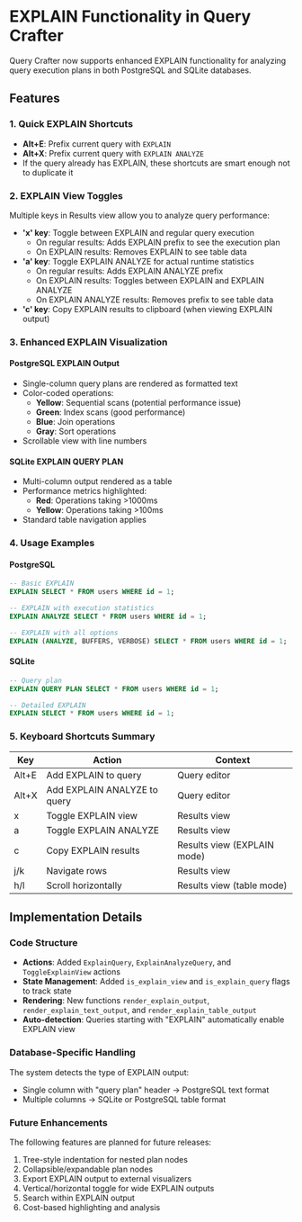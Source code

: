 # EXPLAIN Functionality in Query Crafter

Query Crafter now supports enhanced EXPLAIN functionality for analyzing query execution plans in both PostgreSQL and SQLite databases.

## Features

### 1. Quick EXPLAIN Shortcuts
- **Alt+E**: Prefix current query with `EXPLAIN`
- **Alt+X**: Prefix current query with `EXPLAIN ANALYZE`
- If the query already has EXPLAIN, these shortcuts are smart enough not to duplicate it

### 2. EXPLAIN View Toggles
Multiple keys in Results view allow you to analyze query performance:
- **'x' key**: Toggle between EXPLAIN and regular query execution
  - On regular results: Adds EXPLAIN prefix to see the execution plan
  - On EXPLAIN results: Removes EXPLAIN to see table data
- **'a' key**: Toggle EXPLAIN ANALYZE for actual runtime statistics
  - On regular results: Adds EXPLAIN ANALYZE prefix
  - On EXPLAIN results: Toggles between EXPLAIN and EXPLAIN ANALYZE
  - On EXPLAIN ANALYZE results: Removes prefix to see table data
- **'c' key**: Copy EXPLAIN results to clipboard (when viewing EXPLAIN output)

### 3. Enhanced EXPLAIN Visualization

#### PostgreSQL EXPLAIN Output
- Single-column query plans are rendered as formatted text
- Color-coded operations:
  - **Yellow**: Sequential scans (potential performance issue)
  - **Green**: Index scans (good performance)
  - **Blue**: Join operations
  - **Gray**: Sort operations
- Scrollable view with line numbers

#### SQLite EXPLAIN QUERY PLAN
- Multi-column output rendered as a table
- Performance metrics highlighted:
  - **Red**: Operations taking >1000ms
  - **Yellow**: Operations taking >100ms
- Standard table navigation applies

### 4. Usage Examples

#### PostgreSQL
```sql
-- Basic EXPLAIN
EXPLAIN SELECT * FROM users WHERE id = 1;

-- EXPLAIN with execution statistics
EXPLAIN ANALYZE SELECT * FROM users WHERE id = 1;

-- EXPLAIN with all options
EXPLAIN (ANALYZE, BUFFERS, VERBOSE) SELECT * FROM users WHERE id = 1;
```

#### SQLite
```sql
-- Query plan
EXPLAIN QUERY PLAN SELECT * FROM users WHERE id = 1;

-- Detailed EXPLAIN
EXPLAIN SELECT * FROM users WHERE id = 1;
```

### 5. Keyboard Shortcuts Summary

| Key | Action | Context |
|-----|--------|---------|
| Alt+E | Add EXPLAIN to query | Query editor |
| Alt+X | Add EXPLAIN ANALYZE to query | Query editor |
| x | Toggle EXPLAIN view | Results view |
| a | Toggle EXPLAIN ANALYZE | Results view |
| c | Copy EXPLAIN results | Results view (EXPLAIN mode) |
| j/k | Navigate rows | Results view |
| h/l | Scroll horizontally | Results view (table mode) |

## Implementation Details

### Code Structure
- **Actions**: Added `ExplainQuery`, `ExplainAnalyzeQuery`, and `ToggleExplainView` actions
- **State Management**: Added `is_explain_view` and `is_explain_query` flags to track state
- **Rendering**: New functions `render_explain_output`, `render_explain_text_output`, and `render_explain_table_output`
- **Auto-detection**: Queries starting with "EXPLAIN" automatically enable EXPLAIN view

### Database-Specific Handling
The system detects the type of EXPLAIN output:
- Single column with "query plan" header → PostgreSQL text format
- Multiple columns → SQLite or PostgreSQL table format

### Future Enhancements
The following features are planned for future releases:
1. Tree-style indentation for nested plan nodes
2. Collapsible/expandable plan nodes
3. Export EXPLAIN output to external visualizers
4. Vertical/horizontal toggle for wide EXPLAIN outputs
5. Search within EXPLAIN output
6. Cost-based highlighting and analysis